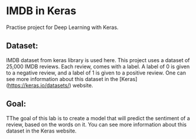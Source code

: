 # IMDB in Keras
Practise project for Deep Learning with Keras.

## Dataset:
IMDB dataset from keras library is used here. This project uses a dataset of 25,000 IMDB reviews. Each review, comes with a label. A label of 0 is given to a negative review, and a label of 1 is given to a positive review. One can see more information about this dataset in the [Keras] (https://keras.io/datasets/) website.

## Goal:
TThe goal of this lab is to create a model that will predict the sentiment of a review, based on the words on it. You can see more information about this dataset in the Keras website.